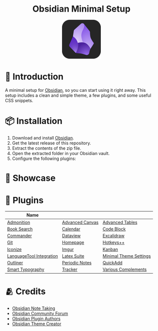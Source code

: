<center>

# Obsidian Minimal Setup

![obsidian-icon](Images/obsidian-icon.png)

</center>

# 👋 Introduction

A minimal setup for [Obsidian](https://obsidian.md/), so you can start using it right away. This setup includes a clean and simple theme, a few plugins, and some useful CSS snippets.

# 📦 Installation

1. Download and install [Obsidian](https://obsidian.md/).
2. Get the latest release of this repository.
3. Extract the contents of the zip file.
4. Open the extracted folder in your Obsidian vault.
5. Configure the following plugins:
    

# 🌆 Showcase



# 🧩 Plugins

| Name                                                                               |                                                                                                              |                                                                               |
| ---------------------------------------------------------------------------------- | ------------------------------------------------------------------------------------------------------------ | ----------------------------------------------------------------------------- |
| [Admonition](obsidian://show-plugin?id=obsidian-admonition)                        | [Advanced Canvas](obsidian://show-plugin?id=advanced-canvas)                                                 | [Advanced Tables](obsidian://show-plugin?id=table-editor-obsidian)            |
| [Book Search](obsidian://show-plugin?id=obsidian-book-search-plugin)               | [Calendar](obsidian://show-plugin?id=calendar)                                                               | [Code Block](obsidian://show-plugin?id=code-block-plugin)                     |
| [Commander](obsidian://show-plugin?id=cmdr)                                        | [Dataview](obsidian://show-plugin?id=dataview)                                                               | [Excalidraw](obsidian://show-plugin?id=obsidian-excalidraw-plugin)            |
| [Git](obsidian://show-plugin?id=obsidian-git)                                      | [Homepage](obsidian://show-plugin?id=homepage)                                                               | [Hotkeys++](obsidian://show-plugin?id=hotkeysplus-obsidian)                   |
| [Iconize](obsidian://show-plugin?id=obsidian-icon-folder)                          | [Imgur](obsidian://show-plugin?id=obsidian-imgur-plugin) | [Kanban](obsidian://show-plugin?id=obsidian-kanban) |
| [LanguageTool Integration](obsidian://show-plugin?id=obsidian-languagetool-plugin) | [Latex Suite](obsidian://show-plugin?id=obsidian-latex-suite)                                                | [Minimal Theme Settings](obsidian://show-plugin?id=obsidian-minimal-settings) |
| [Outliner](obsidian://show-plugin?id=obsidian-outliner)                            | [Periodic Notes](obsidian://show-plugin?id=periodic-notes)                                                   | [QuickAdd](obsidian://show-plugin?id=quickadd)                                |
| [Smart Typography](obsidian://show-plugin?id=obsidian-smart-typography)            | [Tracker](obsidian://show-plugin?id=obsidian-tracker)                                                        | [Various Complements](obsidian://show-plugin?id=various-complements)          |

# 🫂 Credits

- [Obsidian Note Taking](https://obsidian.md/)
- [Obsidian Community Forum](https://forum.obsidian.md/)
- [Obsidian Plugin Authors](https://obsidian.md/plugins)
- [Obsidian Theme Creator](https://minimal.guide/home)
